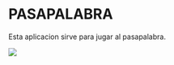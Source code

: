 # PASAPALABRA

Esta aplicacion sirve para jugar al pasapalabra.

![](https://cronicaglobal.elespanol.com/uploads/s1/35/71/34/3/pasapalabra.jpeg)